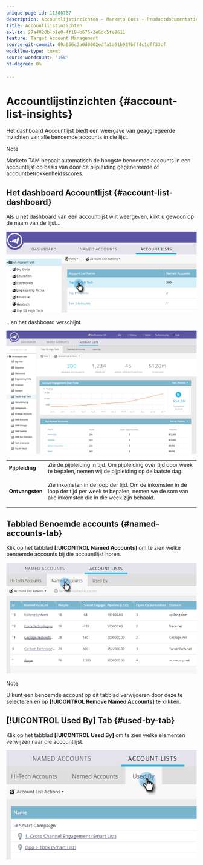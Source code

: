 ```yaml
---
unique-page-id: 11380787
description: Accountlijstinzichten - Marketo Docs - Productdocumentatie
title: Accountlijstinzichten
exl-id: 27a4020b-b1e0-4f19-b676-2e6dc5fe9611
feature: Target Account Management
source-git-commit: 09a656c3a0d0002edfa1a61b987bff4c1dff33cf
workflow-type: tm+mt
source-wordcount: '158'
ht-degree: 0%

---
```


# Accountlijstinzichten {#account-list-insights}

Het dashboard Accountlijst biedt een weergave van geaggregeerde inzichten van alle benoemde accounts in die lijst.

>[!NOTE]
>
>Marketo TAM bepaalt automatisch de hoogste benoemde accounts in een accountlijst op basis van door de pijpleiding gegenereerde of accountbetrokkenheidsscores.

## Het dashboard Accountlijst {#account-list-dashboard}

Als u het dashboard van een accountlijst wilt weergeven, klikt u gewoon op de naam van de lijst...

![](assets/one-new.png)

...en het dashboard verschijnt.

![](assets/two-new-1.png)

<table>
 <tbody>
  <tr>
   <td colspan="1"><strong><span class="uicontrol">Pijpleiding</span></strong></td>
   <td colspan="1">Zie de pijpleiding in tijd. Om pijpleiding over tijd door week te bepalen, nemen wij de pijpleiding op de laatste dag.</td>
  </tr>
  <tr>
   <td><strong><span class="uicontrol">Ontvangsten</span></strong></td>
   <td><p>Zie inkomsten in de loop der tijd. Om de inkomsten in de loop der tijd per week te bepalen, nemen we de som van alle inkomsten die in die week zijn behaald.</p></td>
  </tr>
 </tbody>
</table>

## Tabblad Benoemde accounts {#named-accounts-tab}

Klik op het tabblad **[!UICONTROL Named Accounts]** om te zien welke benoemde accounts bij die accountlijst horen.

![](assets/three-1.png)

>[!NOTE]
>
>U kunt een benoemde account op dit tabblad verwijderen door deze te selecteren en op **[!UICONTROL Remove Named Accounts]** te klikken.

## [!UICONTROL Used By] Tab {#used-by-tab}

Klik op het tabblad **[!UICONTROL Used By]** om te zien welke elementen verwijzen naar die accountlijst.

![](assets/four-2.png)
